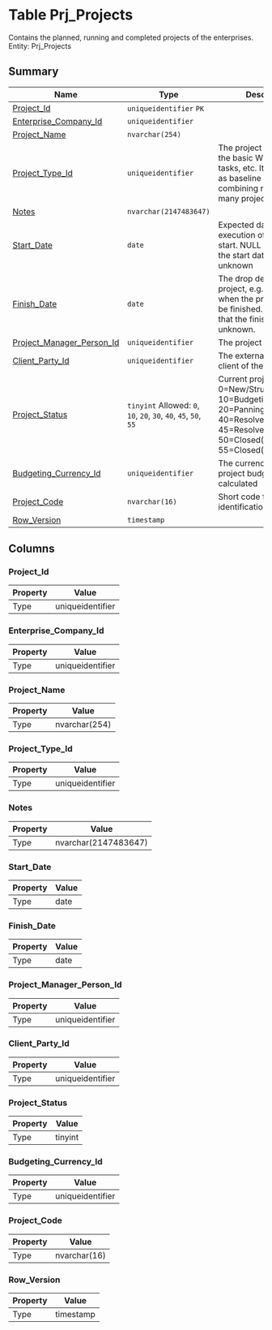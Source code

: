# Table Prj_Projects

Contains the planned, running and completed projects of the enterprises. Entity: Prj_Projects

## Summary

| Name | Type | Description |
| - | - | --- |
|[Project_Id](#project_id)|`uniqueidentifier` `PK`||
|[Enterprise_Company_Id](#enterprise_company_id)|`uniqueidentifier` ||
|[Project_Name](#project_name)|`nvarchar(254)` ||
|[Project_Type_Id](#project_type_id)|`uniqueidentifier` |The project type defines the basic WBS and default tasks, etc. It is also used as baseline WBS, when combining reports for many projects|
|[Notes](#notes)|`nvarchar(2147483647)` ||
|[Start_Date](#start_date)|`date` |Expected date, when the execution of the tasks will start. NULL means that the start date is still unknown|
|[Finish_Date](#finish_date)|`date` |The drop dead date of the project, e.g. the date when the project should be finished. NULL means that the finish date is unknown.|
|[Project_Manager_Person_Id](#project_manager_person_id)|`uniqueidentifier` |The project manager|
|[Client_Party_Id](#client_party_id)|`uniqueidentifier` |The external or internal client of the project|
|[Project_Status](#project_status)|`tinyint` Allowed: `0`, `10`, `20`, `30`, `40`, `45`, `50`, `55`|Current project status. 0=New/Structuring, 10=Budgeting, 20=Panning, 30=Started, 40=Resolved(Completed), 45=Resolved(Cancelled), 50=Closed(Completed), 55=Closed(Cancelled)|
|[Budgeting_Currency_Id](#budgeting_currency_id)|`uniqueidentifier` |The currency in which the project budget is calculated|
|[Project_Code](#project_code)|`nvarchar(16)` |Short code for identification of projects.|
|[Row_Version](#row_version)|`timestamp` ||

## Columns

### Project_Id

| Property | Value |
| - | - |
|Type|uniqueidentifier|

### Enterprise_Company_Id

| Property | Value |
| - | - |
|Type|uniqueidentifier|

### Project_Name

| Property | Value |
| - | - |
|Type|nvarchar(254)|

### Project_Type_Id

| Property | Value |
| - | - |
|Type|uniqueidentifier|

### Notes

| Property | Value |
| - | - |
|Type|nvarchar(2147483647)|

### Start_Date

| Property | Value |
| - | - |
|Type|date|

### Finish_Date

| Property | Value |
| - | - |
|Type|date|

### Project_Manager_Person_Id

| Property | Value |
| - | - |
|Type|uniqueidentifier|

### Client_Party_Id

| Property | Value |
| - | - |
|Type|uniqueidentifier|

### Project_Status

| Property | Value |
| - | - |
|Type|tinyint|

### Budgeting_Currency_Id

| Property | Value |
| - | - |
|Type|uniqueidentifier|

### Project_Code

| Property | Value |
| - | - |
|Type|nvarchar(16)|

### Row_Version

| Property | Value |
| - | - |
|Type|timestamp|



